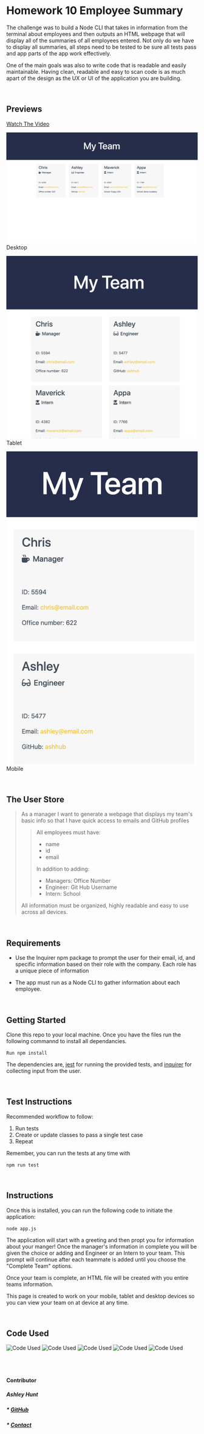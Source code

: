 # Homework 10 Employee Summary

The challenge was to build a Node CLI that takes in information from the terminal about employees and then outputs an HTML webpage that will display all of the summaries of all employees entered. Not only do we have to display all summaries, all steps need to be tested to be sure all tests pass and app parts of the app work effectively.

One of the main goals was also to write code that is readable and easily maintainable. Having clean, readable and easy to scan code is as much apart of the design as the UX or UI of the application you are building.

<br>

## Previews

[Watch The Video](https://drive.google.com/file/d/1BkkBG4wP7MNilpQi8_ILptr6n8qCEa_J/view?usp=sharing)


![Employee Summary Desktop](./assets/desktop_screen-shot.png)
Desktop
<br>

![Employee Summary Tablet](./assets/tablet_screen-shot.png) 
Tablet
<br>

![Employee Summary Mobile](./assets/mobile_screen-shot.png)
Mobile


<br>

## The User Store

>As a manager
I want to generate a webpage that displays my team's basic info
so that I have quick access to emails and GitHub profiles
>>All employees must have: 
>> * name 
>> * id
>> * email
>>
>> In addition to adding: 
>> * Managers: Office Number
>> * Engineer: Git Hub Username
>> * Intern: School
> 
> All information must be organized, highly readable and easy to use across all devices.

<br>

## Requirements

* Use the Inquirer npm package to prompt the user for their email, id, and specific information based on their role with the company. Each role has a unique piece of information

* The app must run as a Node CLI to gather information about each employee.

<br>

## Getting Started

Clone this repo to your local machine. Once you have the files run the following commannd to install all dependancies.

```
Run npm install
```

The dependencies are, [jest](https://jestjs.io/) for running the provided tests, and [inquirer](https://www.npmjs.com/package/inquirer) for collecting input from the user.

<br>

## Test Instructions

Recommended workflow to follow:

1. Run tests
2. Create or update classes to pass a single test case
3. Repeat

Remember, you can run the tests at any time with 
```
npm run test
```
<br>

## Instructions

Once this is installed, you can run the following code to initiate the application:

```
node app.js
```

The application will start with a greeting and then propt you for information about your manger! Once the manager's information in complete you will be given the choice or adding and Engineer or an Intern to your team. This prompt will continue after each teammate is added until you choose the "Complete Team" options. 

Once your team is complete, an HTML file will be created with you entire teams information. 

This page is created to work on your mobile, tablet and desktop devices so you can view your team on at device at any time.

<br>


## Code Used
<img src="https://img.shields.io/badge/code-JavaScript-yellow" alt="Code Used">
<img src="https://img.shields.io/badge/code-Node_JS-yellow" alt="Code Used">
<img src="https://img.shields.io/badge/code-JSON-yellow" alt="Code Used">
<img src="https://img.shields.io/badge/code-CSS-yellow" alt="Code Used">
<img src="https://img.shields.io/badge/code-HTML-yellow" alt="Code Used">


<br><br>



#### Contributor
##### Ashley Hunt
##### * [GitHub](https://github.com/ashhunt07)
##### * [Contact](https://ashhunt07.github.io/portfolio/contact.html)
